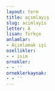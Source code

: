 ```yaml
---
layout: term
title: açımlayış
slug: acimlayis
letter: A
lisan: Türkçe
anlamlar:
- Açımlamak işi
ozellikler:
- - isim
ornekler:
- - ''
orneklerkaynak:
- - ''
---
```

